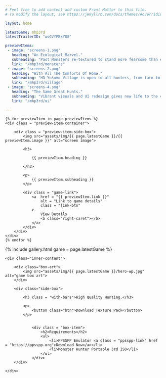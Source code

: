 ```yaml
---
# Feel free to add content and custom Front Matter to this file.
# To modify the layout, see https://jekyllrb.com/docs/themes/#overriding-theme-defaults

layout: home

latestGame: mhp3rd
latestTrailerID: "wsGVYFBxY88"

previewItems:
 - image: "screens-1.png"
   heading: "An Ecological Marvel."
   subheading: "Past Monsters re-textured to stand more fearsome than ever before!"
   link: "/mhp3rd/monsters"
 - image: "screens-2.png"
   heading: "With All The Comforts Of Home."
   subheading: "HD Yukumo Village is open to all hunters, from farm to faculties!"
   link: "/mhp3rd/village"
 - image: "screens-4.png"
   heading: "The Same Great Hunts."
   subheading: "Vibrant visuals and UI redesign gives new life to the classic Monster Hunting experience!"
   link: "/mhp3rd/ui"

---
```


<section id = "content-center">

	{% for previewItem in page.previewItems %}
	<div class = "preview-item-container">

		<div class = "preview-item-side-box">
			<img src="assets/img/{{ page.latestGame }}/{{ previewItem.image }}" alt="screen image">

			<h3>

				{{ previewItem.heading }}

			</h3>

			<p>
				{{ previewItem.subheading }}
			</p>

			<div class = "game-link">
				<a  href = "{{ previewItem.link }}" 
					alt = "Link to game details"
					class = "link-btn"
				>
					View Details 
					<b class="right-caret"></b>
				</a>
			</div>
		</div>
	</div>
	{% endfor %}

</section>

<section id="gallery">
	{% include gallery.html game = page.latestGame %}
</section>

<section id = "home-bottom">
	
	<div class="inner-content">
		
		<div class="box-art">
			<img src="assets/img/{{ page.latestGame }}/hero-wp.jpg" alt="game box art">
		</div>

		<div class="side-box">

			<h3 class = "with-bars">High Quality Hunting.</h3>

			<p>
				<button class="btn">Download Texture Pack</button>
			</p>

			
				<div class = "box-item">
					<h2>Requirements</h2>
					<ul>
						<li>PPSSPP Emulator <a class = "ppsspp-link" href = "https://ppsspp.org">Download Now</a></li>
						<li>Monster Hunter Portable 3rd ISO</li>
					</ul>
				</div>
		</div>

	</div>

</section>

<script src = "./../assets/frontend/assets/lib/images.js">
</script>